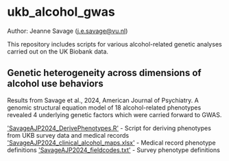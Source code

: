 # ukb_alcohol_gwas
Author: Jeanne Savage (j.e.savage@vu.nl)

This repository includes scripts for various alcohol-related genetic analyses carried out on the UK Biobank data.

## Genetic heterogeneity across dimensions of alcohol use behaviors
Results from Savage et al., 2024, American Journal of Psychiatry. A genomic structural equation model of 18 alcohol-related phenotypes revealed 4 underlying genetic factors which were carried forward to GWAS.

['SavageAJP2024_DerivePhenotypes.R'](SavageAJP2024_DerivePhenotypes.R) - Script for deriving phenotypes from UKB survey data and medical records
['SavageAJP2024_clinical_alcohol_maps.xlsx'](SavageAJP2024_clinical_alcohol_maps.xlsx) - Medical record phenotype definitions
['SavageAJP2024_fieldcodes.txt'](SavageAJP2024_fieldcodes.txt) - Survey phenotype definitions


